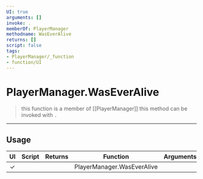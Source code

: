 ```yaml
---
UI: true
arguments: []
invoke: .
memberOf: PlayerManager
methodname: WasEverAlive
returns: []
script: false
tags:
- PlayerManager/_function
- function/UI
---
```

# PlayerManager.WasEverAlive
> this function is a member of [[PlayerManager]]
> this method can be invoked with `.`
-----
## Usage
|  UI | Script | Returns | Function | Arguments |
|:---:|:------:|-------:|:--------:|:---------|
|✓| ||PlayerManager.WasEverAlive||
